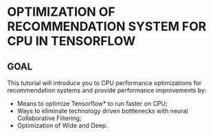 
# OPTIMIZATION OF RECOMMENDATION SYSTEM FOR CPU IN TENSORFLOW

## GOAL
This tutorial will introduce you to CPU performance optimizations for recommendation systems and provide performance improvements by:

- Means to optimize Tensorflow* to run faster on CPU;
- Ways to eliminate technology driven bottlenecks with neural Collaborative Filtering;
- Optimization of Wide and Deep.
